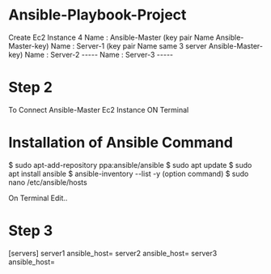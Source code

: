 # Ansible-Playbook-Project

Create Ec2 Instance 4
Name : Ansible-Master (key pair Name Ansible-Master-key)
Name : Server-1       (key pair Name same 3 server Ansible-Master-key)
Name : Server-2       -----
Name : Server-3       -----

# Step 2

To Connect Ansible-Master Ec2 Instance ON Terminal

# Installation of Ansible Command
$ sudo apt-add-repository ppa:ansible/ansible
$ sudo apt update
$ sudo apt install ansible
$ ansible-inventory --list -y  (option command)
$ sudo nano /etc/ansible/hosts

On Terminal Edit..

# Step 3

[servers]
server1 ansible_host=<public ip>
server2 ansible_host=<public ip>
server3 ansible_host=<public ip>

